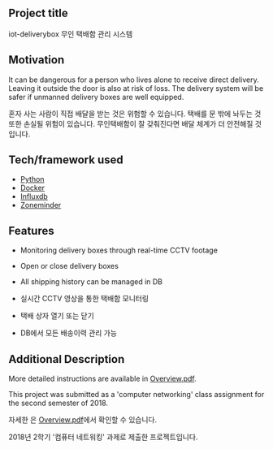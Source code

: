 ## Project title
iot-deliverybox 무인 택배함 관리 시스템

## Motivation
It can be dangerous for a person who lives alone to receive direct delivery.
Leaving it outside the door is also at risk of loss.
The delivery system will be safer if unmanned delivery boxes are well equipped.

혼자 사는 사람이 직접 배달을 받는 것은 위험할 수 있습니다.
택배를 문 밖에 놔두는 것 또한 손실될 위험이 있습니다.
무인택배함이 잘 갖춰진다면 배달 체계가 더 안전해질 것입니다.

## Tech/framework used
- [Python](https://www.python.org/)
- [Docker](https://www.docker.com/)
- [Influxdb](https://www.influxdata.com/)
- [Zoneminder](https://zoneminder.com/)

## Features
- Monitoring delivery boxes through real-time CCTV footage
- Open or close delivery boxes
- All shipping history can be managed in DB

- 실시간 CCTV 영상을 통한 택배함 모니터링
- 택배 상자 열기 또는 닫기
- DB에서 모든 배송이력 관리 가능


## Additional Description
More detailed instructions are available in [Overview.pdf](https://github.com/ijnuemik/iot-deliverybox/blob/master/1-Overview.pdf).

This project was submitted as a 'computer networking' class assignment for the second semester of 2018.

자세한 은 [Overview.pdf](https://github.com/ijnuemik/iot-deliverybox/blob/master/1-Overview.pdf)에서 확인할 수 있습니다.

2018년 2학기 '컴퓨터 네트워킹' 과제로 제출한 프로젝트입니다.
